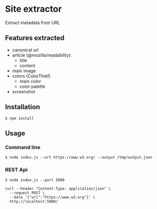 # Site extractor

Extract metadata from URL

## Features extracted

- canonical url
- article (@mozilla/readability):
  - title
  - content
- main image
- colors (ColorThief)
  - main color
  - color palette
- screenshot

## Installation

```
$ npm install
```

## Usage

### Command line

```
$ node index.js --url https://www.w3.org/ --output /tmp/output.json
```

### REST Api

```
$ node index.js --port 5000
```

```
curl --header "Content-Type: application/json" \
  --request POST \
  --data '{"url":"https://www.w3.org"}' \
  http://localhost:5000/
```
